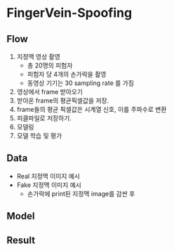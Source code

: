 # FingerVein-Spoofing

## Flow
1. 지정맥 영상 촬영
    - 총 20명의 피험자
    - 피험자 당 4개의 손가락을 촬영
    - 동영상 기기는 30 sampling rate 를 가짐
2. 영상에서 frame 받아오기
3. 받아온 frame의 평균픽셀값을 저장.
4. frame들의 평균 픽셀값은 시계열 신호, 이를 주파수로 변환
5. 피클파일로 저장하기.
6. 모델링
7. 모델 학습 및 평가

## Data
- Real 지정맥 이미지 예시
- Fake 지정맥 이미지 예시
    - 손가락에 print된 지정맥 image를 감싼 후 
## Model
## Result
## 
